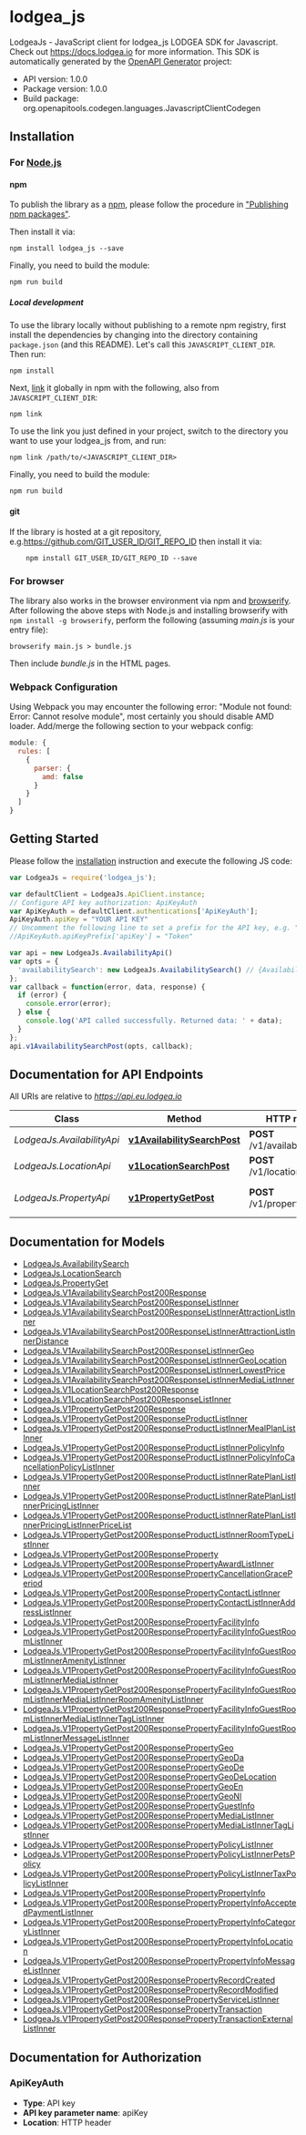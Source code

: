 # lodgea_js

LodgeaJs - JavaScript client for lodgea_js
LODGEA SDK for Javascript. Check out https://docs.lodgea.io for more information.
This SDK is automatically generated by the [OpenAPI Generator](https://openapi-generator.tech) project:

- API version: 1.0.0
- Package version: 1.0.0
- Build package: org.openapitools.codegen.languages.JavascriptClientCodegen

## Installation

### For [Node.js](https://nodejs.org/)

#### npm

To publish the library as a [npm](https://www.npmjs.com/), please follow the procedure in ["Publishing npm packages"](https://docs.npmjs.com/getting-started/publishing-npm-packages).

Then install it via:

```shell
npm install lodgea_js --save
```

Finally, you need to build the module:

```shell
npm run build
```

##### Local development

To use the library locally without publishing to a remote npm registry, first install the dependencies by changing into the directory containing `package.json` (and this README). Let's call this `JAVASCRIPT_CLIENT_DIR`. Then run:

```shell
npm install
```

Next, [link](https://docs.npmjs.com/cli/link) it globally in npm with the following, also from `JAVASCRIPT_CLIENT_DIR`:

```shell
npm link
```

To use the link you just defined in your project, switch to the directory you want to use your lodgea_js from, and run:

```shell
npm link /path/to/<JAVASCRIPT_CLIENT_DIR>
```

Finally, you need to build the module:

```shell
npm run build
```

#### git

If the library is hosted at a git repository, e.g.https://github.com/GIT_USER_ID/GIT_REPO_ID
then install it via:

```shell
    npm install GIT_USER_ID/GIT_REPO_ID --save
```

### For browser

The library also works in the browser environment via npm and [browserify](http://browserify.org/). After following
the above steps with Node.js and installing browserify with `npm install -g browserify`,
perform the following (assuming *main.js* is your entry file):

```shell
browserify main.js > bundle.js
```

Then include *bundle.js* in the HTML pages.

### Webpack Configuration

Using Webpack you may encounter the following error: "Module not found: Error:
Cannot resolve module", most certainly you should disable AMD loader. Add/merge
the following section to your webpack config:

```javascript
module: {
  rules: [
    {
      parser: {
        amd: false
      }
    }
  ]
}
```

## Getting Started

Please follow the [installation](#installation) instruction and execute the following JS code:

```javascript
var LodgeaJs = require('lodgea_js');

var defaultClient = LodgeaJs.ApiClient.instance;
// Configure API key authorization: ApiKeyAuth
var ApiKeyAuth = defaultClient.authentications['ApiKeyAuth'];
ApiKeyAuth.apiKey = "YOUR API KEY"
// Uncomment the following line to set a prefix for the API key, e.g. "Token" (defaults to null)
//ApiKeyAuth.apiKeyPrefix['apiKey'] = "Token"

var api = new LodgeaJs.AvailabilityApi()
var opts = {
  'availabilitySearch': new LodgeaJs.AvailabilitySearch() // {AvailabilitySearch} Search Criteria, all parameters are optional
};
var callback = function(error, data, response) {
  if (error) {
    console.error(error);
  } else {
    console.log('API called successfully. Returned data: ' + data);
  }
};
api.v1AvailabilitySearchPost(opts, callback);

```

## Documentation for API Endpoints

All URIs are relative to *https://api.eu.lodgea.io*

Class | Method | HTTP request | Description
------------ | ------------- | ------------- | -------------
*LodgeaJs.AvailabilityApi* | [**v1AvailabilitySearchPost**](docs/AvailabilityApi.md#v1AvailabilitySearchPost) | **POST** /v1/availability/search | Search for Availability
*LodgeaJs.LocationApi* | [**v1LocationSearchPost**](docs/LocationApi.md#v1LocationSearchPost) | **POST** /v1/location/search | Search for Location
*LodgeaJs.PropertyApi* | [**v1PropertyGetPost**](docs/PropertyApi.md#v1PropertyGetPost) | **POST** /v1/property/get | Get Property by ID


## Documentation for Models

 - [LodgeaJs.AvailabilitySearch](docs/AvailabilitySearch.md)
 - [LodgeaJs.LocationSearch](docs/LocationSearch.md)
 - [LodgeaJs.PropertyGet](docs/PropertyGet.md)
 - [LodgeaJs.V1AvailabilitySearchPost200Response](docs/V1AvailabilitySearchPost200Response.md)
 - [LodgeaJs.V1AvailabilitySearchPost200ResponseListInner](docs/V1AvailabilitySearchPost200ResponseListInner.md)
 - [LodgeaJs.V1AvailabilitySearchPost200ResponseListInnerAttractionListInner](docs/V1AvailabilitySearchPost200ResponseListInnerAttractionListInner.md)
 - [LodgeaJs.V1AvailabilitySearchPost200ResponseListInnerAttractionListInnerDistance](docs/V1AvailabilitySearchPost200ResponseListInnerAttractionListInnerDistance.md)
 - [LodgeaJs.V1AvailabilitySearchPost200ResponseListInnerGeo](docs/V1AvailabilitySearchPost200ResponseListInnerGeo.md)
 - [LodgeaJs.V1AvailabilitySearchPost200ResponseListInnerGeoLocation](docs/V1AvailabilitySearchPost200ResponseListInnerGeoLocation.md)
 - [LodgeaJs.V1AvailabilitySearchPost200ResponseListInnerLowestPrice](docs/V1AvailabilitySearchPost200ResponseListInnerLowestPrice.md)
 - [LodgeaJs.V1AvailabilitySearchPost200ResponseListInnerMediaListInner](docs/V1AvailabilitySearchPost200ResponseListInnerMediaListInner.md)
 - [LodgeaJs.V1LocationSearchPost200Response](docs/V1LocationSearchPost200Response.md)
 - [LodgeaJs.V1LocationSearchPost200ResponseListInner](docs/V1LocationSearchPost200ResponseListInner.md)
 - [LodgeaJs.V1PropertyGetPost200Response](docs/V1PropertyGetPost200Response.md)
 - [LodgeaJs.V1PropertyGetPost200ResponseProductListInner](docs/V1PropertyGetPost200ResponseProductListInner.md)
 - [LodgeaJs.V1PropertyGetPost200ResponseProductListInnerMealPlanListInner](docs/V1PropertyGetPost200ResponseProductListInnerMealPlanListInner.md)
 - [LodgeaJs.V1PropertyGetPost200ResponseProductListInnerPolicyInfo](docs/V1PropertyGetPost200ResponseProductListInnerPolicyInfo.md)
 - [LodgeaJs.V1PropertyGetPost200ResponseProductListInnerPolicyInfoCancellationPolicyListInner](docs/V1PropertyGetPost200ResponseProductListInnerPolicyInfoCancellationPolicyListInner.md)
 - [LodgeaJs.V1PropertyGetPost200ResponseProductListInnerRatePlanListInner](docs/V1PropertyGetPost200ResponseProductListInnerRatePlanListInner.md)
 - [LodgeaJs.V1PropertyGetPost200ResponseProductListInnerRatePlanListInnerPricingListInner](docs/V1PropertyGetPost200ResponseProductListInnerRatePlanListInnerPricingListInner.md)
 - [LodgeaJs.V1PropertyGetPost200ResponseProductListInnerRatePlanListInnerPricingListInnerPriceList](docs/V1PropertyGetPost200ResponseProductListInnerRatePlanListInnerPricingListInnerPriceList.md)
 - [LodgeaJs.V1PropertyGetPost200ResponseProductListInnerRoomTypeListInner](docs/V1PropertyGetPost200ResponseProductListInnerRoomTypeListInner.md)
 - [LodgeaJs.V1PropertyGetPost200ResponseProperty](docs/V1PropertyGetPost200ResponseProperty.md)
 - [LodgeaJs.V1PropertyGetPost200ResponsePropertyAwardListInner](docs/V1PropertyGetPost200ResponsePropertyAwardListInner.md)
 - [LodgeaJs.V1PropertyGetPost200ResponsePropertyCancellationGracePeriod](docs/V1PropertyGetPost200ResponsePropertyCancellationGracePeriod.md)
 - [LodgeaJs.V1PropertyGetPost200ResponsePropertyContactListInner](docs/V1PropertyGetPost200ResponsePropertyContactListInner.md)
 - [LodgeaJs.V1PropertyGetPost200ResponsePropertyContactListInnerAddressListInner](docs/V1PropertyGetPost200ResponsePropertyContactListInnerAddressListInner.md)
 - [LodgeaJs.V1PropertyGetPost200ResponsePropertyFacilityInfo](docs/V1PropertyGetPost200ResponsePropertyFacilityInfo.md)
 - [LodgeaJs.V1PropertyGetPost200ResponsePropertyFacilityInfoGuestRoomListInner](docs/V1PropertyGetPost200ResponsePropertyFacilityInfoGuestRoomListInner.md)
 - [LodgeaJs.V1PropertyGetPost200ResponsePropertyFacilityInfoGuestRoomListInnerAmenityListInner](docs/V1PropertyGetPost200ResponsePropertyFacilityInfoGuestRoomListInnerAmenityListInner.md)
 - [LodgeaJs.V1PropertyGetPost200ResponsePropertyFacilityInfoGuestRoomListInnerMediaListInner](docs/V1PropertyGetPost200ResponsePropertyFacilityInfoGuestRoomListInnerMediaListInner.md)
 - [LodgeaJs.V1PropertyGetPost200ResponsePropertyFacilityInfoGuestRoomListInnerMediaListInnerRoomAmenityListInner](docs/V1PropertyGetPost200ResponsePropertyFacilityInfoGuestRoomListInnerMediaListInnerRoomAmenityListInner.md)
 - [LodgeaJs.V1PropertyGetPost200ResponsePropertyFacilityInfoGuestRoomListInnerMediaListInnerTagListInner](docs/V1PropertyGetPost200ResponsePropertyFacilityInfoGuestRoomListInnerMediaListInnerTagListInner.md)
 - [LodgeaJs.V1PropertyGetPost200ResponsePropertyFacilityInfoGuestRoomListInnerMessageListInner](docs/V1PropertyGetPost200ResponsePropertyFacilityInfoGuestRoomListInnerMessageListInner.md)
 - [LodgeaJs.V1PropertyGetPost200ResponsePropertyGeo](docs/V1PropertyGetPost200ResponsePropertyGeo.md)
 - [LodgeaJs.V1PropertyGetPost200ResponsePropertyGeoDa](docs/V1PropertyGetPost200ResponsePropertyGeoDa.md)
 - [LodgeaJs.V1PropertyGetPost200ResponsePropertyGeoDe](docs/V1PropertyGetPost200ResponsePropertyGeoDe.md)
 - [LodgeaJs.V1PropertyGetPost200ResponsePropertyGeoDeLocation](docs/V1PropertyGetPost200ResponsePropertyGeoDeLocation.md)
 - [LodgeaJs.V1PropertyGetPost200ResponsePropertyGeoEn](docs/V1PropertyGetPost200ResponsePropertyGeoEn.md)
 - [LodgeaJs.V1PropertyGetPost200ResponsePropertyGeoNl](docs/V1PropertyGetPost200ResponsePropertyGeoNl.md)
 - [LodgeaJs.V1PropertyGetPost200ResponsePropertyGuestInfo](docs/V1PropertyGetPost200ResponsePropertyGuestInfo.md)
 - [LodgeaJs.V1PropertyGetPost200ResponsePropertyMediaListInner](docs/V1PropertyGetPost200ResponsePropertyMediaListInner.md)
 - [LodgeaJs.V1PropertyGetPost200ResponsePropertyMediaListInnerTagListInner](docs/V1PropertyGetPost200ResponsePropertyMediaListInnerTagListInner.md)
 - [LodgeaJs.V1PropertyGetPost200ResponsePropertyPolicyListInner](docs/V1PropertyGetPost200ResponsePropertyPolicyListInner.md)
 - [LodgeaJs.V1PropertyGetPost200ResponsePropertyPolicyListInnerPetsPolicy](docs/V1PropertyGetPost200ResponsePropertyPolicyListInnerPetsPolicy.md)
 - [LodgeaJs.V1PropertyGetPost200ResponsePropertyPolicyListInnerTaxPolicyListInner](docs/V1PropertyGetPost200ResponsePropertyPolicyListInnerTaxPolicyListInner.md)
 - [LodgeaJs.V1PropertyGetPost200ResponsePropertyPropertyInfo](docs/V1PropertyGetPost200ResponsePropertyPropertyInfo.md)
 - [LodgeaJs.V1PropertyGetPost200ResponsePropertyPropertyInfoAcceptedPaymentListInner](docs/V1PropertyGetPost200ResponsePropertyPropertyInfoAcceptedPaymentListInner.md)
 - [LodgeaJs.V1PropertyGetPost200ResponsePropertyPropertyInfoCategoryListInner](docs/V1PropertyGetPost200ResponsePropertyPropertyInfoCategoryListInner.md)
 - [LodgeaJs.V1PropertyGetPost200ResponsePropertyPropertyInfoLocation](docs/V1PropertyGetPost200ResponsePropertyPropertyInfoLocation.md)
 - [LodgeaJs.V1PropertyGetPost200ResponsePropertyPropertyInfoMessageListInner](docs/V1PropertyGetPost200ResponsePropertyPropertyInfoMessageListInner.md)
 - [LodgeaJs.V1PropertyGetPost200ResponsePropertyRecordCreated](docs/V1PropertyGetPost200ResponsePropertyRecordCreated.md)
 - [LodgeaJs.V1PropertyGetPost200ResponsePropertyRecordModified](docs/V1PropertyGetPost200ResponsePropertyRecordModified.md)
 - [LodgeaJs.V1PropertyGetPost200ResponsePropertyServiceListInner](docs/V1PropertyGetPost200ResponsePropertyServiceListInner.md)
 - [LodgeaJs.V1PropertyGetPost200ResponsePropertyTransaction](docs/V1PropertyGetPost200ResponsePropertyTransaction.md)
 - [LodgeaJs.V1PropertyGetPost200ResponsePropertyTransactionExternalListInner](docs/V1PropertyGetPost200ResponsePropertyTransactionExternalListInner.md)


## Documentation for Authorization



### ApiKeyAuth


- **Type**: API key
- **API key parameter name**: apiKey
- **Location**: HTTP header

